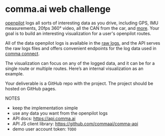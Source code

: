 # comma.ai web challenge

[openpilot](https://github.com/commaai/openpilot) logs all sorts of interesting data as you drive, including GPS, IMU measurements, 20fps 360° video, all the CAN from the car, and [more](https://github.com/commaai/cereal/blob/master/log.capnp). Your goal is to build an interesting visualization for a user's openpilot routes.

All of the data openpilot logs is available in the [raw logs](https://github.com/commaai/openpilot/blob/master/system/loggerd/README.md), and the API serves the raw logs files and offers convenient endpoints for the log data used in [comma connect](https://connect.comma.ai).

The visualization can focus on any of the logged data, and it can be for a single route or multiple routes. Here’s an internal visualization as an example.

Your deliverable is a GitHub repo with the project. The project should be hosted on GitHub pages.

NOTES
* keep the implementation simple
* use any data you want from the openpilot logs
* API docs: https://api.comma.ai
* API JS client library: https://github.com/commaai/comma-api
* demo user account token: `TODO`